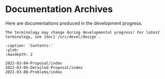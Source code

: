 # Documentation Archives

Here are documentations produced in the development progress.

```{warning}
The terminology may change during developmental progress! For latest terminology, see {doc}`/src/devel/design`.
```

```{toctree}
:caption: 'Contents:'
:glob:
:maxdepth: 2

2022-03-04-Proposal/index
2022-03-05-Detailed-Proposal/index
2022-03-08-Problems/index
```
